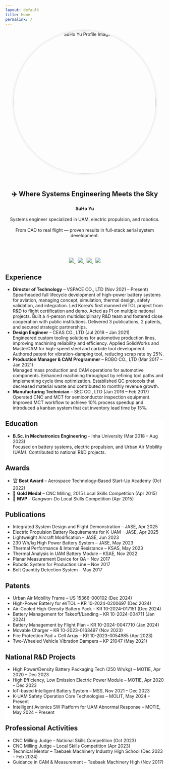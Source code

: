 ```yaml
---
layout: default
title: Home
permalink: /
---
```


<div style="text-align: center;">

<img src="{{ site.baseurl }}/assets/me.jpg" width="450" style="border-radius: 50%; box-shadow: 0 0 10px rgba(0,0,0,0.15); margin-bottom: 20px;" alt="SuHo Yu Profile Image" />

<h2>✈️ Where Systems Engineering Meets the Sky</h2>

<strong>SuHo Yu</strong>  
<br/>Systems engineer specialized in UAM, electric propulsion, and robotics.  
<br/>From CAD to real flight — proven results in full-stack aerial system development.

<br/><br/>

<a href="https://www.linkedin.com/in/suho-yu/" target="_blank">
  <img src="https://img.shields.io/badge/LinkedIn-suho--yu-blue?logo=linkedin" />
</a>
&nbsp;
<a href="https://www.youtube.com/@jenk5109" target="_blank">
  <img src="https://img.shields.io/badge/YouTube-jenk5109-red?logo=youtube" />
</a>
&nbsp;
<a href="https://github.com/yoosuho" target="_blank">
  <img src="https://img.shields.io/badge/GitHub-yoosuho-black?logo=github" />
</a>
&nbsp;
<a href="https://scholar.google.com/citations?user=cvCDydwAAAAJ&hl=en" target="_blank">
  <img src="https://img.shields.io/badge/Scholar-Google--Scholar-blueviolet?logo=google-scholar&logoColor=white" />
</a>

</div>


<!-- Font Awesome CSS for icons -->
<link rel="stylesheet" href="https://cdnjs.cloudflare.com/ajax/libs/font-awesome/6.4.0/css/all.min.css">

<!-- Main container -->

<section class="mb-5">
  <h2 class="mb-3">Experience</h2>
  <ul class="list-group shadow-sm">
    <li class="list-group-item">
      <strong>Director of Technology</strong> – VSPACE CO., LTD (Nov 2021 – Present)<br>
      Spearheaded full lifecycle development of high-power battery systems for aviation, managing concept, simulation, thermal design, safety validation, and integration. Led Korea’s first manned eVTOL project from R&D to flight certification and demo. Acted as PI on multiple national projects. Built a 4-person multidisciplinary R&D team and fostered close cooperation with public institutions. Delivered 3 publications, 2 patents, and secured strategic partnerships.
    </li>
    <li class="list-group-item">
      <strong>Design Engineer</strong> – CEAS CO., LTD (Jul 2018 – Jan 2021)<br>
      Engineered custom tooling solutions for automotive production lines, improving machining reliability and efficiency. Applied SolidWorks and MasterCAM for high-speed steel and carbide tool development. Authored patent for vibration-damping tool, reducing scrap rate by 25%.
    </li>
    <li class="list-group-item">
      <strong>Production Manager & CAM Programmer</strong> – ROBO CO., LTD (Mar 2017 – Jan 2021)<br>
      Managed mass production and CAM operations for automotive components. Enhanced machining throughput by refining tool paths and implementing cycle time optimization. Established QC protocols that decreased material waste and contributed to monthly revenue growth.
    </li>
    <li class="list-group-item">
      <strong>Manufacturing Technician</strong> – SEC CO., LTD (Jan 2016 – Feb 2017)<br>
      Operated CNC and MCT for semiconductor inspection equipment. Improved MCT workflow to achieve 10% process speedup and introduced a kanban system that cut inventory lead time by 15%.
    </li>
  </ul>
</section>
    
  </div>
</section>
    <div class="container py-5 text-dark" style="background-color: #ffffff;">

  

  <!-- Education Section -->
  <section class="mb-5">
  <h2 class="mb-3">Education</h2>
  <ul class="list-group shadow-sm">
    <li class="list-group-item">
      <strong>B.Sc. in Mechatronics Engineering</strong> – Inha University (Mar 2018 – Aug 2023)<br>
      Focused on battery systems, electric propulsion, and Urban Air Mobility (UAM). Contributed to national R&D projects.
    </li>
  </ul>
  </section>

  <!-- Awards Section -->
  <section class="mb-5">
    <h2 class="mb-3">Awards</h2>
    <ul class="list-group shadow-sm">
      <li class="list-group-item">🏆 <strong>Best Award</strong> – Aerospace Technology-Based Start-Up Academy (Oct 2022)</li>
      <li class="list-group-item">🥇 <strong>Gold Medal</strong> – CNC Milling, 2015 Local Skills Competition (Apr 2015)</li>
      <li class="list-group-item">🌟 <strong>MVP</strong> – Gangwon-Do Local Skills Competition (Apr 2015)</li>
    </ul>
  </section>

  <!-- Publications Section -->
  <section class="mb-5">
    <h2 class="mb-3">Publications</h2>
    <ul class="list-group shadow-sm">
      <li class="list-group-item">Integrated System Design and Flight Demonstration – JASE, Apr 2025</li>
      <li class="list-group-item">Electric Propulsion Battery Requirements for K-UAM – JASE, Apr 2025</li>
      <li class="list-group-item">Lightweight Aircraft Modification – JASE, Jun 2023</li>
      <li class="list-group-item">230 Wh/kg High Power Battery System – JASE, May 2023</li>
      <li class="list-group-item">Thermal Performance & Internal Resistance – KSAS, May 2023</li>
      <li class="list-group-item">Thermal Analysis in UAM Battery Module – KSAE, Nov 2022</li>
      <li class="list-group-item">Planar Measurement Device for QA – Nov 2017</li>
      <li class="list-group-item">Robotic System for Production Line – Nov 2017</li>
      <li class="list-group-item">Bolt Quantity Detection System – May 2017</li>
    </ul>
  </section>

  <!-- Patents Section -->
  <section class="mb-5">
    <h2 class="mb-3">Patents</h2>
    <ul class="list-group shadow-sm">
      <li class="list-group-item">Urban Air Mobility Frame – US 15366-000102 (Dec 2024)</li>
      <li class="list-group-item">High-Power Battery for eVTOL – KR 10-2024-0200697 (Dec 2024)</li>
      <li class="list-group-item">Air-Cooled High-Density Battery Pack – KR 10-2024-017151 (Dec 2024)</li>
      <li class="list-group-item">Battery Management for Takeoff/Landing – KR 10-2024-004711 (Jan 2024)</li>
      <li class="list-group-item">Battery Management by Flight Plan – KR 10-2024-0047710 (Jan 2024)</li>
      <li class="list-group-item">Movable Charger – KR 10-2023-0163497 (Nov 2023)</li>
      <li class="list-group-item">Fire Protection Pad + Cell Array – KR 10-2023-0054985 (Apr 2023)</li>
      <li class="list-group-item">Two-Wheeled Vehicle Vibration Dampers – KP 21047 (May 2021)</li>
    </ul>
  </section>

  <!-- Government R&D Projects Section -->
  <section class="mb-5">
    <h2 class="mb-3">National R&D Projects</h2>
    <ul class="list-group shadow-sm">
      <li class="list-group-item">High Power/Density Battery Packaging Tech (250 Wh/kg) – MOTIE, Apr 2020 – Dec 2023</li>
      <li class="list-group-item">High Efficiency, Low Emission Electric Power Module – MOTIE, Apr 2020 – Dec 2023</li>
      <li class="list-group-item">IoT-based Intelligent Battery System – MSS, Nov 2021 – Dec 2023</li>
      <li class="list-group-item">K-UAM Safety Operation Core Technologies – MOLIT, May 2024 – Present</li>
      <li class="list-group-item">Intelligent Avionics SW Platform for UAM Abnormal Response – MOTIE, May 2024 – Present</li>
    </ul>
  </section>

  <!-- Professional Activities Section -->
  <section class="mb-5">
    <h2 class="mb-3">Professional Activities</h2>
    <ul class="list-group shadow-sm">
      <li class="list-group-item">CNC Milling Judge – National Skills Competition (Oct 2023)</li>
      <li class="list-group-item">CNC Milling Judge – Local Skills Competition (Apr 2023)</li>
      <li class="list-group-item">Technical Mentor – Taebaek Machinery Industry High School (Dec 2023 – Feb 2024)</li>
      <li class="list-group-item">Guidance in CAM & Measurement – Taebaek Machinery High (Nov 2017)</li>
    </ul>
  </section>

</div>

<!-- Sample Profile Image path: assets/profile.jpg -->

